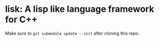 # lisk: A lisp like language framework for C++

Make sure to `git submodule update --init` after cloning this repo.
